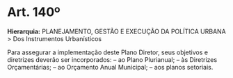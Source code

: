 # Art. 140º

**Hierarquia:** PLANEJAMENTO, GESTÃO E EXECUÇÃO DA POLÍTICA URBANA > Dos Instrumentos Urbanísticos

Para assegurar a implementação deste Plano Diretor, seus objetivos e diretrizes deverão ser incorporados:
– ao Plano Plurianual;
– às Diretrizes Orçamentárias;
– ao Orçamento Anual Municipal;
– aos planos setoriais.






